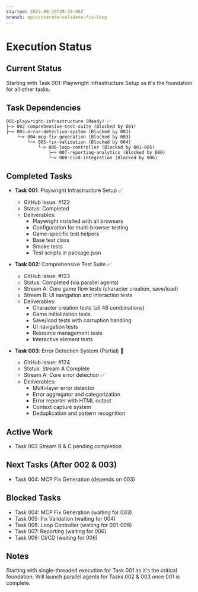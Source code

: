 ```yaml
---
started: 2025-09-25T20:30:00Z
branch: epic/iterate-validate-fix-loop
---
```


# Execution Status

## Current Status
Starting with Task 001: Playwright Infrastructure Setup as it's the foundation for all other tasks.

## Task Dependencies
```
001-playwright-infrastructure (Ready) ✅
├─> 002-comprehensive-test-suite (Blocked by 001)
├─> 003-error-detection-system (Blocked by 001)
    └─> 004-mcp-fix-generation (Blocked by 003)
        └─> 005-fix-validation (Blocked by 004)
            └─> 006-loop-controller (Blocked by 001-005)
                ├─> 007-reporting-analytics (Blocked by 006)
                └─> 008-cicd-integration (Blocked by 006)
```

## Completed Tasks
- **Task 001**: Playwright Infrastructure Setup ✅
  - GitHub Issue: #122
  - Status: Completed
  - Deliverables:
    - Playwright installed with all browsers
    - Configuration for multi-browser testing
    - Game-specific test helpers
    - Base test class
    - Smoke tests
    - Test scripts in package.json

- **Task 002**: Comprehensive Test Suite ✅
  - GitHub Issue: #123
  - Status: Completed (via parallel agents)
  - Stream A: Core game flow tests (character creation, save/load)
  - Stream B: UI navigation and interaction tests
  - Deliverables:
    - Character creation tests (all 48 combinations)
    - Game initialization tests
    - Save/load tests with corruption handling
    - UI navigation tests
    - Resource management tests
    - Interactive element tests

- **Task 003**: Error Detection System (Partial) 🔄
  - GitHub Issue: #124
  - Status: Stream A Complete
  - Stream A: Core error detection ✅
  - Deliverables:
    - Multi-layer error detector
    - Error aggregator and categorization
    - Error reporter with HTML output
    - Context capture system
    - Deduplication and pattern recognition

## Active Work
- Task 003 Stream B & C pending completion

## Next Tasks (After 002 & 003)
- Task 004: MCP Fix Generation (depends on 003)

## Blocked Tasks
- Task 004: MCP Fix Generation (waiting for 003)
- Task 005: Fix Validation (waiting for 004)
- Task 006: Loop Controller (waiting for 001-005)
- Task 007: Reporting (waiting for 006)
- Task 008: CI/CD (waiting for 006)

## Notes
Starting with single-threaded execution for Task 001 as it's the critical foundation. Will launch parallel agents for Tasks 002 & 003 once 001 is complete.